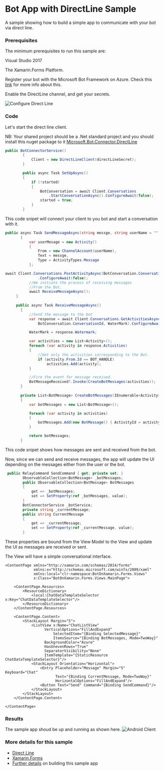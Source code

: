 # Bot App with DirectLine Sample

A sample showing how to build a simple app to communicate with your bot via direct line.

### Prerequisites
The minimum prerequisites to run this sample are:

Visual Studio 2017

The Xamarin.Forms Platform.

Register your bot with the Microsoft Bot Framework on Azure. Check this [link](https://docs.microsoft.com/fr-fr/bot-framework/bot-service-quickstart) for more info about this.

Enable the DirectLine channel, and get your secrets.

![Configure Direct Line](images/configure.PNG)

### Code

Let's start the direct line client.

NB: Your shared project should be a .Net standard project and you should install this nuget package to it [Microsoft.Bot.Connector.DirectLine](https://www.nuget.org/packages/Microsoft.Bot.Connector.DirectLine)

```C#
public BotConnectorService()
        {
            Client = new DirectLineClient(directLineSecret);
        }

        public async Task SetUpAsync()
        {
            if (!started)
            {
                BotConversation = await Client.Conversations
                    .StartConversationAsync().ConfigureAwait(false);
                started = true;
            }
        }
 ```
 This code snipet will connect your client to you bot and start a conversation with it.
 
 ```C#
 public async Task SendMessageAsync(string messge, string userName = "")
        {
            var userMesage = new Activity()
            {
                From = new ChannelAccount(userName),
                Text = messge,
                Type = ActivityTypes.Message
            };

await Client.Conversations.PostActivityAsync(BotConversation.ConversationId, userMesage)
                .ConfigureAwait(false);
            //We initiate the process of receiving messages
            //From the Bot.
            await ReceiveMessageAsync();
      }
      
      public async Task ReceiveMessageAsync()
        {
            //Send the message to the bot
            var response = await Client.Conversations.GetActivitiesAsync(
                BotConversation.ConversationId, WaterMark).ConfigureAwait(false);

            WaterMark = response.Watermark;

            var activities = new List<Activity>();
            foreach (var activity in response.Activities)
            {
                //Get only the activities corresponding to the Bot.
                if (activity.From.Id == BOT_HANDLE)
                    activities.Add(activity);
            }

            //Fire the event for message received.
            BotMessageReceived?.Invoke(CreateBotMessages(activities));
        }
         
        private List<BotMessage> CreateBotMessages(IEnumerable<Activity> activities)
        {
            var botMessages = new List<BotMessage>();

            foreach (var activity in activities)
            {
                botMessages.Add(new BotMessage() { ActivityId = activity.Id, Content = activity.Text, ISent = false });
            }

            return botMessages;
        }
```

This code snipet shows how messages are sent and received from the bot.

Now, since we can send and receive messages, the app will update the UI depending on the messages either from the user or the bot.

```C#
 public RelayCommand SendCommand { get; private set; }
        ObservableCollection<BotMessage> _botMessages;
        public ObservableCollection<BotMessage> BotMessages
        {
            get => _botMessages;
            set => SetProperty(ref _botMessages, value);
        }
        BotConnectorService _botService;
        private string _currentMessage;
        public string CurrentMessage
        {
            get => _currentMessage; 
            set => SetProperty(ref _currentMessage, value); 
        }
```
These properties are bound from the View Model to the View and update the UI as messages are received or sent.

The View will have a simple conversational interface.

```XAML
<ContentPage xmlns="http://xamarin.com/schemas/2014/forms"
             xmlns:x="http://schemas.microsoft.com/winfx/2009/xaml"
             xmlns:local="clr-namespace:BotOnXamarin.Forms.Views"
             x:Class="BotOnXamarin.Forms.Views.MainPage">

    <ContentPage.Resources>
        <ResourceDictionary>
            <local:ChatDataTemplateSelector x:Key="ChatDataTemplateSelector"/>
        </ResourceDictionary>
    </ContentPage.Resources>
    
    <ContentPage.Content>
        <StackLayout Margin="5">
            <ListView x:Name="ChatListView"
                  VerticalOptions="FillAndExpand"
                      SelectedItem="{Binding SelectedMessage}"
                      ItemsSource="{Binding BotMessages, Mode=TwoWay}"
                  BackgroundColor="Azure"
                  HasUnevenRows="True" 
                  SeparatorVisibility="None"
                  ItemTemplate="{StaticResource ChatDataTemplateSelector}"/>
            <StackLayout Orientation="Horizontal">
                <Entry Placeholder="Message" Margin="5" Keyboard="Chat"
                       Text="{Binding CurrentMessage, Mode=TwoWay}"
                       HorizontalOptions="FillAndExpand"/>
                <Button Text="Send" Command="{Binding SendCommand}"/>
            </StackLayout>
        </StackLayout>
    </ContentPage.Content>

</ContentPage>
```
### Results

The sample app shoud be up and running as shown here. ![Android Client](images/client.png)

### More details for this sample
* [Direct Line](https://docs.microsoft.com/en-us/bot-framework/bot-service-channel-connect-directline)
* [Xamarin.Forms](https://developer.xamarin.com/guides/xamarin-forms/)
* [Further details](https://doumer.me/2018/02/15/build-a-cross-platform-mobile-app-for-your-chat-bot/) on building this sample app



